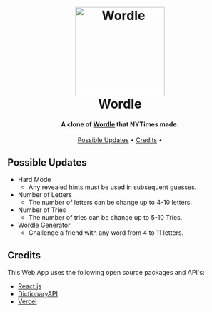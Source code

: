 <h1 align="center">
  <br>
  <a href="https://jonestly-source.github.io/wordle/"><img src="https://raw.githubusercontent.com/jonestly-source/wordle/master/public/logo512.png" alt="Wordle" width="200"></a>
  <br>
  Wordle
  <br>
</h1>

<h4 align="center">A clone of <a href="https://www.nytimes.com/games/wordle/index.html" target="_blank">Wordle</a> that NYTimes made.</h4>

<p align="center">
  <a href="#possible-updates">Possible Updates</a> •
  <a href="#credits">Credits</a> •
</p>

## Possible Updates

* Hard Mode
  - Any revealed hints must be used in subsequent guesses.
* Number of Letters
  - The number of letters can be change up to 4-10 letters.
* Number of Tries
  - The number of tries can be change up to 5-10 Tries.
* Wordle Generator
  - Challenge a friend with any word from 4 to 11 letters.


## Credits

This Web App uses the following open source packages and API's:

* [React.js](https://reactjs.org/)
* [DictionaryAPI](https://dictionaryapi.dev/)
* [Vercel](https://random-word-api.vercel.app/)
